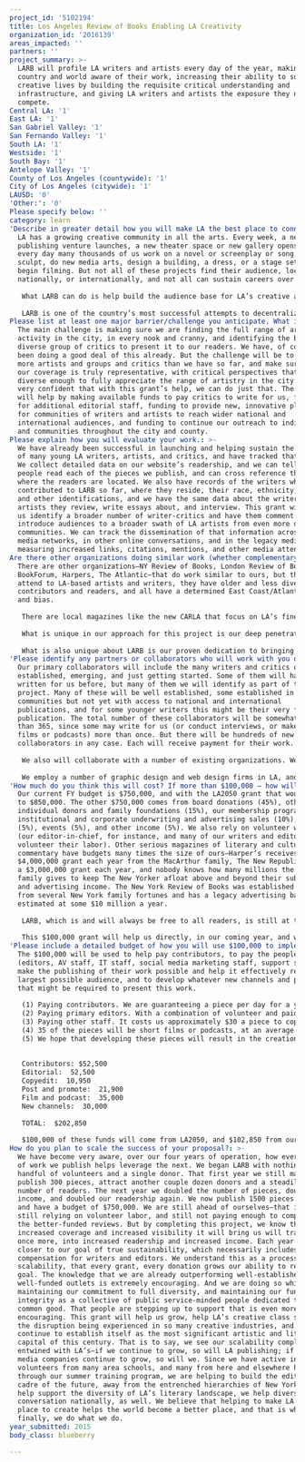 ```yaml
---
project_id: '5102194'
title: Los Angeles Review of Books Enabling LA Creativity
organization_id: '2016139'
areas_impacted: ''
partners: ''
project_summary: >-
  LARB will profile LA writers and artists every day of the year, making the
  country and world aware of their work, increasing their ability to sustain
  creative lives by building the requisite critical understanding and
  infrastructure, and giving LA writers and artists the exposure they need to
  compete.
Central LA: '1'
East LA: '1'
San Gabriel Valley: '1'
San Fernando Valley: '1'
South LA: '1'
Westside: '1'
South Bay: '1'
Antelope Valley: '1'
County of Los Angeles (countywide): '1'
City of Los Angeles (citywide): '1'
LAUSD: '0'
'Other:': '0'
Please specify below: ''
category: learn
'Describe in greater detail how you will make LA the best place to connect:': >-
  LA has a growing creative community in all the arts. Every week, a new
  publishing venture launches, a new theater space or new gallery opens, and
  every day many thousands of us work on a novel or screenplay or song, paint or
  sculpt, do new media arts, design a building, a dress, or a stage set, or
  begin filming. But not all of these projects find their audience, locally,
  nationally, or internationally, and not all can sustain careers over time. 
   
   What LARB can do is help build the audience base for LA’s creative activity, bring news and understanding and appreciation of these projects to our hundreds of thousands of readers across the country and elsewhere—10% of our readers are in CA, 60% in the rest of the country, and 30% overseas—and many are editors, critics, curators, and grantmakers around the globe. By helping create the local, national, and international audience for LA’s artists, we help them put food on their tables and enable their practice, help them pay the rent and create again. For writers and publishers to sell books, artists to sell work and performers tickets and recordings, they need to come to the attention of galleries, distributors, tastemakers, and the press. Reviews like LARB are an important part of that artistic ecology, especially here, since NY reviews have overwhelmingly focused on writers and artists from the East Coast. 
   
   LARB is one of the country’s most successful attempts to decentralize and diversify the artistic and literary conversation; we publish more diverse writers and review more diverse artists; and the more attention our LA artists receive, the more support they can receive, and the more sustainable their practice can be. In addition, since most of the people who do critical writing are themselves artists, in hiring them to write for us, we are helping to support each of them directly as well, in a small way, by paying them for their writing, writing that itself brings them to the attention of a global audience. If a sculptor carves a tree in the woods and no one sees it, her art has not fulfilled its promise; LARB’s soft power can foster and help sustain new arts establishments and creative industries, increase the visibility of women and minority artists, increase recruiting and retention rates for local higher education institutions, allow graduates to stay here rather than move to NY, and elevate the global influence of LA’s artistic achievements, making LA an even better place to create.
Please list at least one major barrier/challenge you anticipate. What is your strategy for overcoming these obstacles?: >-
  The main challenge is making sure we are finding the full range of artistic
  activity in the city, in every nook and cranny, and identifying the best, most
  diverse group of critics to present it to our readers. We have, of course,
  been doing a good deal of this already. But the challenge will be to identify
  more artists and groups and critics than we have so far, and make sure that
  our coverage is truly representative, with critical perspectives that are
  diverse enough to fully appreciate the range of artistry in the city. We are
  very confident that with this grant’s help, we can do just that. The grant
  will help by making available funds to pay critics to write for us, funding
  for additional editorial staff, funding to provide new, innovative platforms
  for communities of writers and artists to reach wider national and
  international audiences, and funding to continue our outreach to individuals
  and communities throughout the city and county.
Please explain how you will evaluate your work.: >-
  We have already been successful in launching and helping sustain the careers
  of many young LA writers, artists, and critics, and have tracked that success.
  We collect detailed data on our website’s readership, and we can tell how many
  people read each of the pieces we publish, and can cross reference that to
  where the readers are located. We also have records of the writers who have
  contributed to LARB so far, where they reside, their race, ethnicity, gender,
  and other identifications, and we have the same data about the writers and
  artists they review, write essays about, and interview. This grant will help
  us identify a broader number of writer-critics and have them comment and
  introduce audiences to a broader swath of LA artists from even more diverse
  communities. We can track the dissemination of that information across social
  media networks, in other online conversations, and in the legacy media by
  measuring increased links, citations, mentions, and other media attention.
Are there other organizations doing similar work (whether complementary or competitive)? What is unique about your proposed approach?: >-
  There are other organizations—NY Review of Books, London Review of Books, TLS,
  BookForum, Harpers, The Atlantic—that do work similar to ours, but they rarely
  attend to LA-based artists and writers, they have older and less diverse
  contributors and readers, and all have a determined East Coast/Atlantic focus
  and bias. 
   
   There are local magazines like the new CARLA that focus on LA’s fine arts scene, or PEN USA’s Rattling Wall and Red Hen Press’s LA Review that focus on literature, but they do not have as broad an audience in the city as LARB does, or as much reach beyond LA. LA Weekly, LA Magazine, and LA Times have all cut back their cultural coverage over the last decade in response to the digital disruption of print publishing and the resulting decline of advertising and subscription revenues. We see all these publications as complimentary rather than competitors, as we are all participants in the same cultural conversation, but we are the only serious LA cultural publication that has built a sizable national and international audience (a third of a million unique readers a month, more than BookForum, London Review of Books, or TLS, for instance) devoted to the full range of culture and the arts; LARB covers philosophy and film, comics and poetry, fiction and politics, painting and performance, science writing and TV. 
   
   What is unique in our approach for this project is our deep penetration of all LA’s diverse artistic and literary cultures combined with our national and global reach—the size of our national and international audience of readers specifically interested in creative work, an audience that includes curators, publishers, agents, gallery owners and many others who have the power to enable artistic careers. 
   
   What is also unique about LARB is our proven dedication to bringing new artists, writers, and commentators into the cultural conversation; we use many first-time critics and work with them closely to bring their work up to the highest professional standards, and have helped launch many journalistic careers. This project will help us do much more of that. We also hope that it will help us identify groups of critics and artists who we can help develop additional LARB Channels—affiliated websites with editorial autonomy like those we now publish (including Avidly, Marginalia, Voluble, The Offing) and those in development that represent LA’s Persian, Middle Eastern, North African, Asian, Latino, and other literary and artistic communities.
'Please identify any partners or collaborators who will work with you on this project. How much of the $100,000 grant award will each partner receive?': >-
  Our primary collaborators will include the many writers and critics of LA,
  established, emerging, and just getting started. Some of them will have
  written for us before, but many of them we will identify as part of this
  project. Many of these will be well established, some established in their own
  communities but not yet with access to national and international
  publications, and for some younger writers this might be their very first
  publication. The total number of these collaborators will be somewhat less
  than 365, since some may write for us (or conduct interviews, or make short
  films or podcasts) more than once. But there will be hundreds of new
  collaborators in any case. Each will receive payment for their work.
   
   We also will collaborate with a number of existing organizations. We cooperate with PEN USA, with whom we share some board members, and with 826LA. We cooperate with LA Public Library and other area libraries, and will be reaching out to more branches. We work with UCR, UCLA, UCI, USC, CSULA, Emerson College LA, Loyola Marymount, and St. Mary’s College, and will be reaching out to more colleges and universities as part of this project. We have partnered with many local independent bookstores and art galleries and will continue to expand that network. We will be reaching out to community arts centers and other community centers throughout the city and county as part of this project to tap into artistic communities that we haven’t partnered with yet. We have partnered with LiveTalksLA and Literary Death Match and with local book publishers. We have worked with LA Magazine and Flaunt and the LA Times. We work with book festivals and reading series. We have worked with KCRW and are now broadcasting our half-hour radio show at KPFK and other Pacifica stations. We have partnered with filmmaker Kurt Olerud to produce a feature documentary on LA literature. All of these networks we will continue to grow.
   
   We employ a number of graphic design and web design firms in LA, and we pointedly do all our printing in Los Angeles to support that infrastructure. Since everyone who works at LARB also has an artistic life, and since the grantwriters and development consultants we hire specialize in nonprofit arts work, I think that it is safe to say that except for our paper clips and rent and utility payments, 100% of our budget gets reinvested in the creative economy of LA. 100% of this grant will be.
'How much do you think this will cost? If more than $100,000 – how will you cover the additional costs?': >-
  Our current FY budget is $750,000, and with the LA2050 grant that would expand
  to $850,000. The other $750,000 comes from board donations (45%), other
  individual donors and family foundations (15%), our membership program (15%),
  institutional and corporate underwriting and advertising sales (10%), grants
  (5%), events (5%), and other income (5%). We also rely on volunteer workers
  (our editor-in-chief, for instance, and many of our writers and editors
  volunteer their labor). Other serious magazines of literary and cultural
  commentary have budgets many times the size of ours—Harper’s receives a
  $4,000,000 grant each year from the MacArthur family, The New Republic has had
  a $3,000,000 grant each year, and nobody knows how many millions the Newhouse
  family gives to keep The New Yorker afloat above and beyond their subscription
  and advertising income. The New York Review of Books was established with help
  from several New York family fortunes and has a legacy advertising base
  estimated at some $10 million a year. 
   
   LARB, which is and will always be free to all readers, is still at the seed money stage of its development, and every dollar we spend accomplishes three basic goals: (1) it helps promote the best our culture has to offer, (2) it helps support artists and writers, and (3) it helps broaden LARB’s reach and influence, which in turn expands our ability to attract advertising, grants, and individual members and donors. 
   
   This $100,000 grant will help us directly, in our coming year, and will help us indirectly by broadening our funding base for the future. This particular project, concentrating on LA artists and writers, is only part of what we consider our full responsibility in the service of world culture, but we could easily expand it to many times the size this grant will enable, and as our funding continues to grow (we are increasing at a rate of over 50% a year, and we will continue working hard to grow at a rate at least that magnitude), we can continue to do more in the service of LA culture, continue to help sustain and promote LA artists and writers, and continue helping make LA the best place in the world to create. The budget that follows details a total of $202,850 for this project, $100,000 from LA2050,and the rest from the sources outlined above.
'Please include a detailed budget of how you will use $100,000 to implement this project.': >-
  The $100,000 will be used to help pay contributors, to pay the people
  (editors, AV staff, IT staff, social media marketing staff, support staff) who
  make the publishing of their work possible and help it effectively reach the
  largest possible audience, and to develop whatever new channels and platforms
  that might be required to present this work.
   
   (1) Paying contributors. We are guaranteeing a piece per day for a year by or about a Los Angeles artist or writer. 350 of these will be prose pieces. We will pay between $100 and $200 to each writer of those reviews or essays, or, in the case of interviews, to the interviewer. We will use $35,000 of the funding for this. An additional $17,500 will come from other LARB contributors.
   (2) Paying primary editors. With a combination of volunteer and paid labor, primary editing costs approximately $150 a piece; primary editors identify the work to be reviewed or artist to be interviewed, identify the critic or interviewer, and work with the contributor to ready the piece for publication. This accounts for $52,500 of the total budget.
   (3) Paying other staff. It costs us approximately $30 a piece to copyedit and fact check each piece with a combination of paid and volunteer labor, $60 a piece to post the piece, promote it on social media and to aggregation sites, and otherwise market the piece. This comes to $10,950 and $21,900.
   (4) 35 of the pieces will be short films or podcasts, at an average cost of $1000; total: $35,000.
   (5) We hope that developing these pieces will result in the creation of at least three new affiliate sites (for instance, an LA African Diaspora culture website, an LA Young Readers website) at the cost of $10,000 per website; total: $30,000
   
   
   Contributors: $52,500
   Editorial:  52,500
   Copyedit:  10,950
   Post and promote:  21,900
   Film and podcast:  35,000
   New channels:  30,000
   
   TOTAL:  $202,850
    
   $100,000 of these funds will come from LA2050, and $102,850 from our members, contributors, and other revenue streams.
How do you plan to scale the success of your proposal?: >-
  We have become very aware, over our four years of operation, how every piece
  of work we publish helps leverage the next. We began LARB with nothing but a
  handful of volunteers and a single donor. That first year we still managed to
  publish 300 pieces, attract another couple dozen donors and a steadily growing
  number of readers. The next year we doubled the number of pieces, doubled our
  income, and doubled our readership again. We now publish 1500 pieces a year
  and have a budget of $750,000. We are still ahead of ourselves—that is, we are
  still relying on volunteer labor, and still not paying enough to compete with
  the better-funded reviews. But by completing this project, we know that the
  increased coverage and increased visibility it will bring us will translate,
  once more, into increased readership and increased income. Each year we come
  closer to our goal of true sustainability, which necessarily includes better
  compensation for writers and editors. We understand this as a process of
  scalability, that every grant, every donation grows our ability to reach that
  goal. The knowledge that we are already outperforming well-established,
  well-funded outlets is extremely encouraging. And we are doing so while
  maintaining our commitment to full diversity, and maintaining our fundamental
  integrity as a collective of public service-minded people dedicated to the
  common good. That people are stepping up to support that is even more
  encouraging. This grant will help us grow, help LA’s creative class survive
  the disruption being experienced in so many creative industries, and help LA
  continue to establish itself as the most significant artistic and literary
  capital of this century. That is to say, we see our scalability completely
  entwined with LA’s—if we continue to grow, so will LA publishing; if LA’s new
  media companies continue to grow, so will we. Since we have active interns and
  volunteers from many area schools, and many from here and elsewhere have been
  through our summer training program, we are helping to build the editorial
  cadre of the future, away from the entrenched hierarchies of New York. As we
  help support the diversity of LA’s literary landscape, we help diversify the
  conversation nationally, as well. We believe that helping to make LA a great
  place to create helps the world become a better place, and that is why,
  finally, we do what we do.
year_submitted: 2015
body_class: blueberry

---
```

